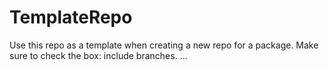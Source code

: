 # TemplateRepo
Use this repo as a template when creating a new repo for a package.
Make sure to check the box: include branches.
...
